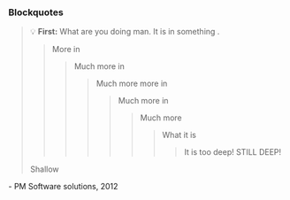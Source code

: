 ### Blockquotes

> :bulb: **First:** What are you doing man. It is in something .
>> More in
>>> Much more in
>>>> Much more more in
>>>>> Much more in
>>>>>> Much more
>>>>>>> What it is
>>>>>>>> It is too deep!
>STILL DEEP!
>
> Shallow

\- PM Software solutions, 2012